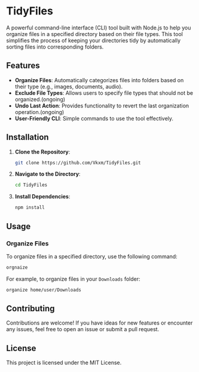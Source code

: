 # TidyFiles

A powerful command-line interface (CLI) tool built with Node.js to help you organize files in a specified directory based on their file types. This tool simplifies the process of keeping your directories tidy by automatically sorting files into corresponding folders.

## Features

- **Organize Files**: Automatically categorizes files into folders based on their type (e.g., images, documents, audio).
- **Exclude File Types**: Allows users to specify file types that should not be organized.(ongoing)
- **Undo Last Action**: Provides functionality to revert the last organization operation.(ongoing)
- **User-Friendly CLI**: Simple commands to use the tool effectively.

## Installation

1. **Clone the Repository**:

   ```bash
   git clone https://github.com/Vkxm/TidyFiles.git
   ```

2. **Navigate to the Directory**:

   ```bash
   cd TidyFiles
   ```

3. **Install Dependencies**:

   ```bash
   npm install
   ```

## Usage

### Organize Files

To organize files in a specified directory, use the following command:

```bash
orgnaize 
```

For example, to organize files in your `Downloads` folder:

```bash
organize home/user/Downloads
```

<!-- ### Exclude a File Type

You can exclude specific file types using the `--exclude` flag:

```bash
node organize.js <directory_path> --exclude <file_extension>
```

For example, to exclude `.txt` files:

```bash
node organize.js ~/Downloads --exclude txt
```

### Undo Last Organization

To undo the last organization action, simply run:

```bash
node organize.js undo
```

This will revert your directory to its previous state before the last organization.

## Examples

1. Organizing files in the `Documents` folder:

   ```bash
   node organize.js ~/Documents
   ```

2. Organizing files while excluding `.mp3` files:

   ```bash
   node organize.js ~/Documents --exclude mp3
   ```

3. Undoing the last organization action in the `Downloads` folder:

   ```bash
   node organize.js undo
   ``` -->

## Contributing

Contributions are welcome! If you have ideas for new features or encounter any issues, feel free to open an issue or submit a pull request.

## License

This project is licensed under the MIT License.

